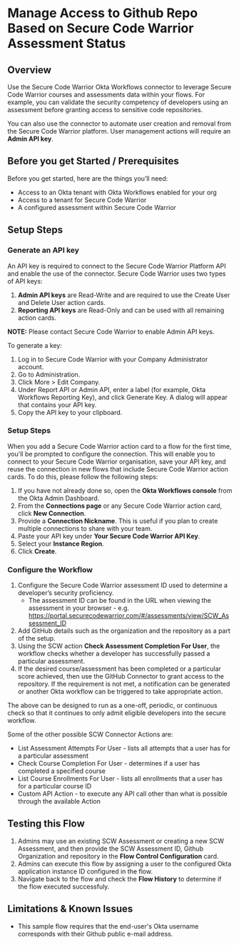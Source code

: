 # Manage Access to Github Repo Based on Secure Code Warrior Assessment Status

## Overview

Use the Secure Code Warrior Okta Workflows connector to leverage Secure Code Warrior courses and assessments data within your flows. For example, you can validate the security competency of developers using an assessment before granting access to sensitive code repositories.

You can also use the connector to automate user creation and removal from the Secure Code Warrior platform. User management actions will require an **Admin API key**.

## Before you get Started / Prerequisites

Before you get started, here are the things you’ll need:

-   Access to an Okta tenant with Okta Workflows enabled for your org
-   Access to a tenant for Secure Code Warrior
-   A configured assessment within Secure Code Warrior

## Setup Steps

### Generate an API key ###

An API key is required to connect to the Secure Code Warrior Platform API and enable the use of the connector. Secure Code Warrior uses two types of API keys:

1. **Admin API keys** are Read-Write and are required to use the Create User and Delete User action cards.
2. **Reporting API keys** are Read-Only and can be used with all remaining action cards.

**NOTE:** Please contact Secure Code Warrior to enable Admin API keys.

To generate a key:

1. Log in to Secure Code Warrior with your Company Administrator account.
2. Go to Administration.
3. Click More > Edit Company.
4. Under Report API or Admin API, enter a label (for example, Okta Workflows Reporting Key), and click Generate Key. A dialog will appear that contains your API key.
5. Copy the API key to your clipboard.

### Setup Steps ###

When you add a Secure Code Warrior action card to a flow for the first time, you'll be prompted to configure the connection. This will enable you to connect to your Secure Code Warrior organisation, save your API key, and reuse the connection in new flows that include Secure Code Warrior action cards. To do this, please follow the following steps:

1. If you have not already done so, open the **Okta Workflows console** from the Okta Admin Dashboard.
2. From the **Connections page** or any Secure Code Warrior action card, click **New Connection**.
3. Provide a **Connection Nickname**. This is useful if you plan to create multiple connections to share with your team.
4. Paste your API key under **Your Secure Code Warrior API Key**.
5. Select your **Instance Region**.
6. Click **Create**.

### Configure the Workflow ###

1. Configure the Secure Code Warrior assessment ID used to determine a developer’s security proficiency.
    * The assessment ID can be found in the URL when viewing the assessment in your browser - e.g. https://portal.securecodewarrior.com/#/assessments/view/SCW_Assessment_ID
2. Add GitHub details such as the organization and the repository as a part of the setup.
3. Using the SCW action **Check Assessment Completion For User**, the workflow checks whether a developer has successfully passed a particular assessment.
4. If the desired course/assessment has been completed or a particular score achieved, then use the GitHub Connector to grant access to the repository. If the requirement is not met, a notification can be generated or another Okta workflow can be triggered to take appropriate action.

The above can be designed to run as a one-off, periodic, or continuous check so that it continues to only admit eligible developers into the secure workflow.

Some of the other possible SCW Connector Actions are:

- List Assessment Attempts For User - lists all attempts that a user has for a particular assessment
- Check Course Completion For User - determines if a user has completed a specified course
- List Course Enrollments For User - lists all enrollments that a user has for a particular course ID
- Custom API Action - to execute any API call other than what is possible through the available Action

## Testing this Flow

1. Admins may use an existing SCW Assessment or creating a new SCW Assessment, and then provide the SCW Assessment ID, Github Organization and repository in the **Flow Control Configuration** card.
2. Admins can execute this flow by assigning a user to the configured Okta application instance ID configured in the flow.
2. Navigate back to the flow and check the **Flow History** to determine if the flow executed successfuly.

## Limitations & Known Issues

-   This sample flow requires that the end-user's Okta username corresponds with their Github public e-mail address.